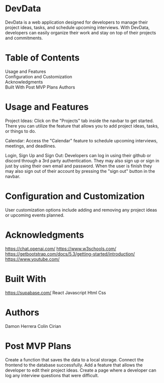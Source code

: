 # DevData
DevData is a web application designed for developers to manage their project ideas, tasks, and schedule upcoming interviews. With DevData, developers can easily organize their work and stay on top of their projects and commitments.

# Table of Contents
Usage and Features  
Configuration and Customization  
Acknowledgments  
Built With
Post MVP Plans
Authors

# Usage and Features
Project Ideas:
Click on the "Projects" tab inside the navbar to get started. There you can utilize the feature that allows you to add project ideas, tasks, or things to do.

Calendar:
Access the "Calendar" feature to schedule upcoming interviews, meetings, and deadlines.

Login, Sign Up and Sign Out: 
Developers can log in using their github or discord through a 3rd party authentication. They may also sign up or sign in just by using their own email and password. When the user is finish they may also sign out of their account by pressing the "sign out" button in the navbar.

# Configuration and Customization
User customization options include adding and removing any project ideas or upcoming events planned.

# Acknowledgments
https://chat.openai.com/
https://www.w3schools.com/
https://getbootstrap.com/docs/5.3/getting-started/introduction/
https://www.youtube.com/

# Built With
https://supabase.com/
React
Javascript
Html
Css

# Authors
Damon Herrera
Colin Cirian

# Post MVP Plans
Create a function that saves the data to a local storage.
Connect the frontend to the database successfully.
Add a feature that allows the developer to edit their project ideas.
Create a page where a developer can log any interview questions that were difficult.
